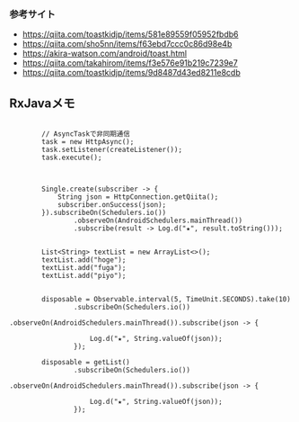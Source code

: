 

### 参考サイト
* https://qiita.com/toastkidjp/items/581e89559f05952fbdb6
* https://qiita.com/sho5nn/items/f63ebd7ccc0c86d98e4b
* https://akira-watson.com/android/toast.html
* https://qiita.com/takahirom/items/f3e576e91b219c7239e7
* https://qiita.com/toastkidjp/items/9d8487d43ed8211e8cdb


## RxJavaメモ
```

		// AsyncTaskで非同期通信
		task = new HttpAsync();
		task.setListener(createListener());
		task.execute();



		Single.create(subscriber -> {
			String json = HttpConnection.getQiita();
			subscriber.onSuccess(json);
		}).subscribeOn(Schedulers.io())
				.observeOn(AndroidSchedulers.mainThread())
				.subscribe(result -> Log.d("★", result.toString()));


		List<String> textList = new ArrayList<>();
		textList.add("hoge");
		textList.add("fuga");
		textList.add("piyo");


		disposable = Observable.interval(5, TimeUnit.SECONDS).take(10)
				.subscribeOn(Schedulers.io())
				.observeOn(AndroidSchedulers.mainThread()).subscribe(json -> {

					Log.d("★", String.valueOf(json));
				});

		disposable = getList()
				.subscribeOn(Schedulers.io())
				.observeOn(AndroidSchedulers.mainThread()).subscribe(json -> {

					Log.d("★", String.valueOf(json));
				});
```